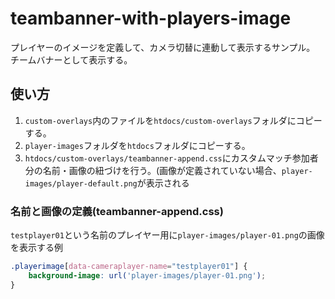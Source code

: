 # teambanner-with-players-image

プレイヤーのイメージを定義して、カメラ切替に連動して表示するサンプル。
チームバナーとして表示する。

## 使い方

1. `custom-overlays`内のファイルを`htdocs/custom-overlays`フォルダにコピーする。
2. `player-images`フォルダを`htdocs`フォルダにコピーする。
3. `htdocs/custom-overlays/teambanner-append.css`にカスタムマッチ参加者分の名前・画像の紐づけを行う。(画像が定義されていない場合、`player-images/player-default.png`が表示される

### 名前と画像の定義(teambanner-append.css)

`testplayer01`という名前のプレイヤー用に`player-images/player-01.png`の画像を表示する例

```css
.playerimage[data-cameraplayer-name="testplayer01"] {
    background-image: url('player-images/player-01.png');
}
```
